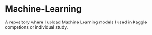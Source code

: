 # Machine-Learning
A repository where I upload Machine Learning models I used in Kaggle competions or individual study.
